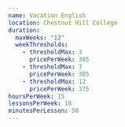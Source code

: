 ```yaml
---
name: Vacation English
location: Chestnut Hill College
duration:
  maxWeeks: "12"
  weekThresholds:
    - thresholdMax: 3
      pricePerWeek: 395
    - thresholdMax: 7
      pricePerWeek: 385
    - thresholdMax: 12
      pricePerWeek: 375
hoursPerWeek: 15
lessonsPerWeek: 18
minutesPerLesson: 50
---
```

